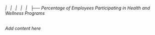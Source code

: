 ###### |   |   |   |   |   ├── Percentage of Employees Participating in Health and Wellness Programs

*Add content here*